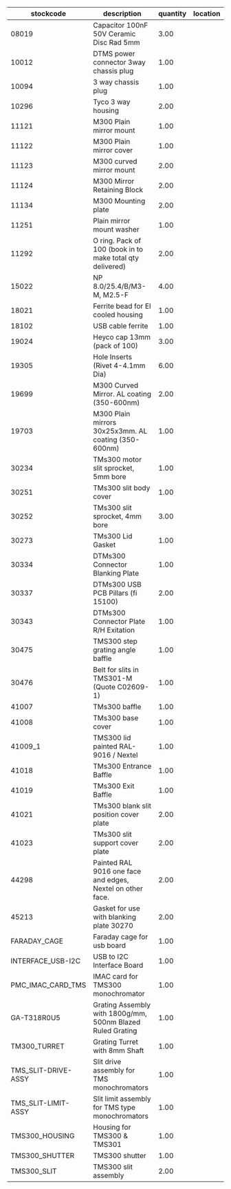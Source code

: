 |stockcode|description|quantity|location|
|---------|-----------|--------|--------|
|08019|Capacitor 100nF 50V Ceramic Disc Rad 5mm|3.00||
|10012|DTMS power connector 3way chassis plug|1.00||
|10094|3 way chassis plug|1.00||
|10296|Tyco 3 way housing|2.00||
|11121|M300 Plain mirror mount|1.00||
|11122|M300 Plain mirror cover|1.00||
|11123|M300 curved mirror mount|2.00||
|11124|M300 Mirror Retaining Block|2.00||
|11134|M300 Mounting plate|2.00||
|11251|Plain mirror mount washer|1.00||
|11292|O ring. Pack of 100 (book in to make total qty delivered)|2.00||
|15022|NP 8.0/25.4/B/M3-M, M2.5-F|4.00||
|18021|Ferrite bead for EI cooled housing|1.00||
|18102|USB cable ferrite|1.00||
|19024|Heyco cap 13mm (pack of 100)|3.00| |
|19305|Hole Inserts (Rivet 4-4.1mm Dia)|6.00| |
|19699|M300 Curved Mirror.  AL coating (350-600nm)|2.00||
|19703|M300 Plain mirrors 30x25x3mm.  AL coating (350-600nm)|1.00||
|30234|TMs300 motor slit sprocket, 5mm bore|1.00||
|30251|TMs300 slit body cover|1.00||
|30252|TMs300 slit sprocket, 4mm bore|3.00||
|30273|TMs300 Lid Gasket|1.00||
|30334|DTMs300 Connector Blanking Plate|1.00||
|30337|DTMs300 USB PCB Pillars (fi 15100)|2.00||
|30343|DTMs300 Connector Plate R/H Exitation|1.00||
|30475|TMS300 step grating angle baffle|1.00||
|30476|Belt for slits in TMS301-M (Quote C02609-1)|1.00||
|41007|TMs300 baffle|1.00||
|41008|TMs300 base cover|1.00||
|41009_1|TMS300 lid painted RAL-9016 / Nextel|1.00||
|41018|TMs300 Entrance Baffle|1.00||
|41019|TMs300 Exit Baffle|1.00||
|41021|TMs300 blank slit position cover plate|2.00||
|41023|TMs300 slit support cover plate|2.00||
|44298|Painted RAL 9016 one face and edges, Nextel on other face.|2.00||
|45213|Gasket for use with blanking plate 30270|2.00||
|FARADAY_CAGE|Faraday cage for usb board|1.00||
|INTERFACE_USB-I2C|USB to I2C Interface Board|1.00||
|PMC_IMAC_CARD_TMS|IMAC card for TMS300 monochromator|1.00||
|GA-T318R0U5|Grating Assembly with 1800g/mm, 500nm Blazed Ruled Grating|1.00||
|TM300_TURRET|Grating Turret with 8mm Shaft|1.00||
|TMS_SLIT-DRIVE-ASSY|Slit drive assembly for TMS monochromators|1.00||
|TMS_SLIT-LIMIT-ASSY|Slit limit assembly for TMS type monochromators|1.00||
|TMS300_HOUSING|Housing for TMS300 & TMS301|1.00||
|TMS300_SHUTTER|TMS300 shutter|1.00||
|TMS300_SLIT|TMS300 slit assembly|2.00||

